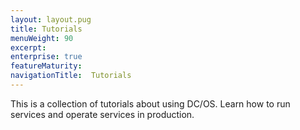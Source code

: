 ```yaml
---
layout: layout.pug
title: Tutorials
menuWeight: 90
excerpt:
enterprise: true
featureMaturity:
navigationTitle:  Tutorials
---
```


This is a collection of tutorials about using DC/OS. Learn how to run services and operate services in production.